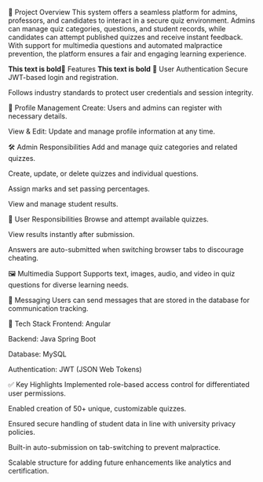 📝 Project Overview
This system offers a seamless platform for admins, professors, and candidates to interact in a secure quiz environment. Admins can manage quiz categories, questions, and student records, while candidates can attempt published quizzes and receive instant feedback. With support for multimedia questions and automated malpractice prevention, the platform ensures a fair and engaging learning experience.

**This text is bold**🚀 Features **This text is bold**
🔐 User Authentication
Secure JWT-based login and registration.

Follows industry standards to protect user credentials and session integrity.

👤 Profile Management
Create: Users and admins can register with necessary details.

View & Edit: Update and manage profile information at any time.

🛠️ Admin Responsibilities
Add and manage quiz categories and related quizzes.

Create, update, or delete quizzes and individual questions.

Assign marks and set passing percentages.

View and manage student results.

🎯 User Responsibilities
Browse and attempt available quizzes.

View results instantly after submission.

Answers are auto-submitted when switching browser tabs to discourage cheating.

🖼️ Multimedia Support
Supports text, images, audio, and video in quiz questions for diverse learning needs.

💬 Messaging
Users can send messages that are stored in the database for communication tracking.

🧰 Tech Stack
Frontend: Angular

Backend: Java Spring Boot

Database: MySQL

Authentication: JWT (JSON Web Tokens)

✅ Key Highlights
Implemented role-based access control for differentiated user permissions.

Enabled creation of 50+ unique, customizable quizzes.

Ensured secure handling of student data in line with university privacy policies.

Built-in auto-submission on tab-switching to prevent malpractice.

Scalable structure for adding future enhancements like analytics and certification.
